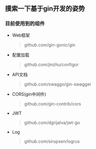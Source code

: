 ## 摸索一下基于gin开发的姿势

### 目前使用到的组件

- Web框架
   > github.com/gin-gonic/gin
- 配置加载
   > github.com/jinzhu/configor
- API文档
   > github.com/swaggo/gin-swagger
- CORS(gin中间件)
   > github.com/gin-contrib/cors
- JWT
   > github.com/dgrijalva/jwt-go
- Log
   > github.com/sirupsen/logrus
